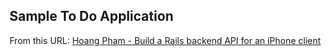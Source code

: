 ## Sample To Do Application

From this URL: [Hoang Pham - Build a Rails backend API for an iPhone client](http://pnhoang.tumblr.com/post/24160454924/build-a-rails-backend-api-for-an-iphone-client)